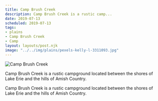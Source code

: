 ```yaml
---
title: Camp Brush Creek
description: Camp Brush Creek is a rustic camp...
date: 2019-07-13
scheduled: 2019-07-13
tags:
- plains
- Camp Brush Creek
- Camp
layout: layouts/post.njk
image: "../../img/plains/pexels-kelly-l-3311093.jpg"
---
```


![Camp Brush Creek](../../img/plains/pexels-kelly-l-3311093.jpg)

Camp Brush Creek is a rustic campground located between the shores of Lake Erie and the hills of Amish Country.

Camp Brush Creek is a rustic campground located between the shores of Lake Erie and the hills of Amish Country.